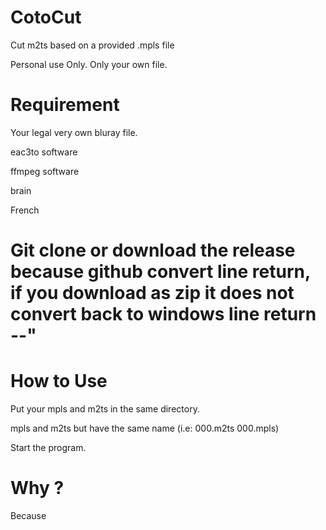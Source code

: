 # CotoCut
Cut m2ts based on a provided .mpls file

Personal use Only.
Only your own file.

# Requirement
Your legal very own bluray file.

eac3to software

ffmpeg software

brain

French 

# **Git clone or download the release because github convert line return, if you download as zip it does not convert back to windows line return --"**

# How to Use


Put your mpls and m2ts in the same directory.

mpls and m2ts but have the same name (i.e: 000.m2ts 000.mpls)

Start the program.

# Why ?
Because

